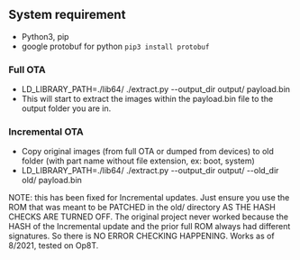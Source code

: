 ## System requirement

- Python3, pip
- google protobuf for python `pip3 install protobuf`

### Full OTA

- LD_LIBRARY_PATH=./lib64/ ./extract.py --output_dir output/ payload.bin
- This will start to extract the images within the payload.bin file to the output folder you are in.

### Incremental OTA

- Copy original images (from full OTA or dumped from devices) to old folder (with part name without file extension, ex: boot, system)
- LD_LIBRARY_PATH=./lib64/ ./extract.py --output_dir output/ --old_dir old/ payload.bin

NOTE: this has been fixed for Incremental updates.  Just ensure you use the ROM that was meant to be PATCHED in the old/ directory
AS THE HASH CHECKS ARE TURNED OFF.  The original project never worked because the HASH of the Incremental update and the prior full ROM
always had different signatures.  So there is NO ERROR CHECKING HAPPENING.  Works as of 8/2021, tested on Op8T.

